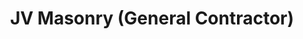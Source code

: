 ---
title: "JV Masonry (General Contractor)"
url: /knoxville/jv-masonry-general-contractor/
shop: Eisenwaren
---